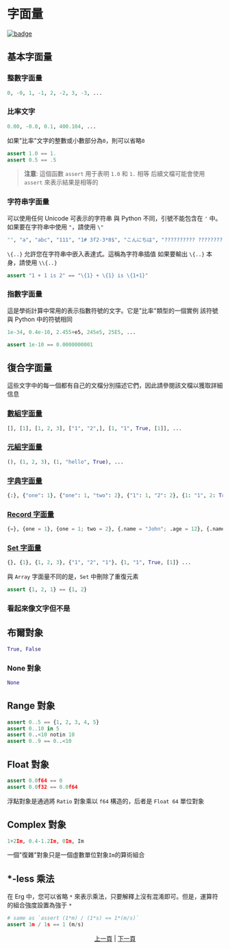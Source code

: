 # 字面量

[![badge](https://img.shields.io/endpoint.svg?url=https%3A%2F%2Fgezf7g7pd5.execute-api.ap-northeast-1.amazonaws.com%2Fdefault%2Fsource_up_to_date%3Fowner%3Derg-lang%26repos%3Derg%26ref%3Dmain%26path%3Ddoc/EN/syntax/01_literal.md%26commit_hash%3D00350f64a40b12f763a605bc16748d09379ab182)](https://gezf7g7pd5.execute-api.ap-northeast-1.amazonaws.com/default/source_up_to_date?owner=erg-lang&repos=erg&ref=main&path=doc/EN/syntax/01_literal.md&commit_hash=00350f64a40b12f763a605bc16748d09379ab182)

## 基本字面量

### 整數字面量

```python
0, -0, 1, -1, 2, -2, 3, -3, ...
```

### 比率文字

```python
0.00, -0.0, 0.1, 400.104, ...
```

如果"比率"文字的整數或小數部分為`0`，則可以省略`0`

```python
assert 1.0 == 1.
assert 0.5 == .5
```

> __注意__: 這個函數 `assert` 用于表明 `1.0` 和 `1.` 相等
后續文檔可能會使用 `assert` 來表示結果是相等的

### 字符串字面量

可以使用任何 Unicode 可表示的字符串
與 Python 不同，引號不能包含在 `'` 中。如果要在字符串中使用 `"`，請使用 `\"`

```python
"", "a", "abc", "111", "1# 3f2-3*8$", "こんにちは", "?????????? ??????????", ...
```

`\{..}` 允許您在字符串中嵌入表達式。這稱為字符串插值
如果要輸出 `\{..}` 本身，請使用 `\\{..}`

```python
assert "1 + 1 is 2" == "\{1} + \{1} is \{1+1}"
```

### 指數字面量

這是學術計算中常用的表示指數符號的文字。它是"比率"類型的一個實例
該符號與 Python 中的符號相同

```python
1e-34, 0.4e-10, 2.455+e5, 245e5, 25E5, ...
```

```python
assert 1e-10 == 0.0000000001
```

## 復合字面量

這些文字中的每一個都有自己的文檔分別描述它們，因此請參閱該文檔以獲取詳細信息

### [數組字面量](./10_array.md)

```python
[], [1], [1, 2, 3], ["1", "2",], [1, "1", True, [1]], ...
```

### [元組字面量](./11_tuple.md)

```python
(), (1, 2, 3), (1, "hello", True), ...
```

### [字典字面量](./12_dict.md)

```python
{:}, {"one": 1}, {"one": 1, "two": 2}, {"1": 1, "2": 2}, {1: "1", 2: True, "three": [1]}, ...
```

### [Record 字面量](./13_record.md)

```python
{=}, {one = 1}, {one = 1; two = 2}, {.name = "John"; .age = 12}, {.name = Str; .age = Nat}, ...
```

### [Set 字面量](./14_set.md)

```python
{}, {1}, {1, 2, 3}, {"1", "2", "1"}, {1, "1", True, [1]} ...
```

與 `Array` 字面量不同的是，`Set` 中刪除了重復元素

```python
assert {1, 2, 1} == {1, 2}
```

### 看起來像文字但不是

## 布爾對象

```python
True, False
```

### None 對象

```python
None
```

## Range 對象

```python
assert 0..5 == {1, 2, 3, 4, 5}
assert 0..10 in 5
assert 0..<10 notin 10
assert 0..9 == 0..<10
```

## Float 對象

```python
assert 0.0f64 == 0
assert 0.0f32 == 0.0f64
```

浮點對象是通過將 `Ratio` 對象乘以 `f64` 構造的，后者是 `Float 64` 單位對象

## Complex 對象

```python
1+2Im, 0.4-1.2Im, 0Im, Im
```

一個"復雜"對象只是一個虛數單位對象`Im`的算術組合

## *-less 乘法

在 Erg 中，您可以省略 `*` 來表示乘法，只要解釋上沒有混淆即可。但是，運算符的組合強度設置為強于 `*`

```python
# same as `assert (1*m) / (1*s) == 1*(m/s)`
assert 1m / 1s == 1 (m/s)
```

<p align='center'>
    <a href='./00_basic.md'>上一頁</a> | <a href='./02_name.md'>下一頁</a>
</p>
